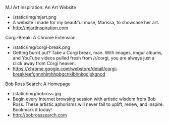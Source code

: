 MJ Art Inspiration: An Art Website

* /static/img/mjart.png
* A website I made for my beautiful muse, Marissa, to showcase her art.
* http://mjartinspiration.com

Corgi-Break: A Chrome Extension

* /static/img/corgi-break.png
* Getting burnt out?  Take a Corgi break, man. With images, imgur albums, and YouTube videos pulled fresh from /r/corgi, you are always just a click away from Corgi heaven.
* https://chrome.google.com/webstore/detail/corgi-break/eefgnnnhlmhhpbgcnklbhnkgdjokgncd

Bob Ross Search: A Homepage

* /static/img/bobross.jpg
* Begin every Internet browsing session with artistic wisdom from Bob Ross.  These artistic aphorisms will never fail to uplift, renew, and inspire.  Bookmark it today!
* http://bobrosssearch.com
